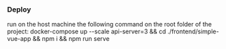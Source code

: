 ### Deploy

run on the host machine the following command on the root folder of the project:
docker-compose up --scale api-server=3 && cd ./frontend/simple-vue-app && npm i && npm run serve

